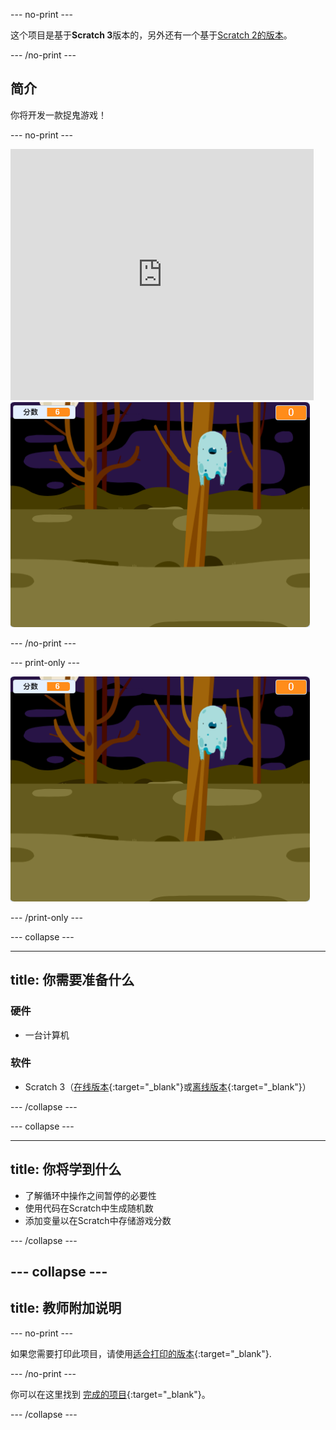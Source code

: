\--- no-print \---

这个项目是基于**Scratch 3**版本的，另外还有一个基于[Scratch 2的版本](https://projects.raspberrypi.org/en/projects/ghostbusters-scratch2)。

\--- /no-print \---

## 简介

你将开发一款捉鬼游戏！

\--- no-print \---

<div class="scratch-preview">
  <iframe allowtransparency="true" width="485" height="402" src="https://scratch.mit.edu/projects/embed/276874679/?autostart=false" frameborder="0" scrolling="no"></iframe>
  <img src="images/showcase-static.png">
</div>

\--- /no-print \---

\--- print-only \---

![展示](images/showcase-static.png)

\--- /print-only \---

\--- collapse \---

* * *

## title: 你需要准备什么

### 硬件

- 一台计算机

### 软件

- Scratch 3（[在线版本](http://rpf.io/scratchon){:target="_blank"}或[离线版本](http://rpf.io/scratchoff){:target="_blank"}）

\--- /collapse \---

\--- collapse \---

* * *

## title: 你将学到什么

- 了解循环中操作之间暂停的必要性
- 使用代码在Scratch中生成随机数
- 添加变量以在Scratch中存储游戏分数

\--- /collapse \---

## \--- collapse \---

## title: 教师附加说明

\--- no-print \---

如果您需要打印此项目，请使用[适合打印的版本](https://projects.raspberrypi.org/en/projects/ghostbusters/print){:target="_blank"}.

\--- /no-print \---

你可以在这里找到 [完成的项目](http://rpf.io/p/en/ghostbusters-get){:target="_blank"}。

\--- /collapse \---
